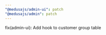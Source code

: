 ```yaml
---
"@medusajs/admin-ui": patch
"@medusajs/admin": patch
---
```


fix(admin-ui): Add hook to customer group table
